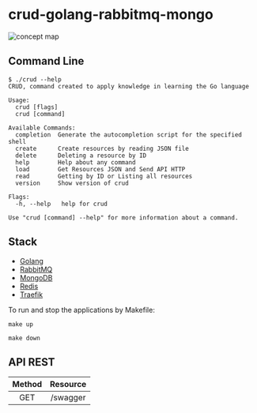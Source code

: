 # crud-golang-rabbitmq-mongo

![concept map](.img/concept-map.jpg)

## Command Line
```
$ ./crud --help
CRUD, command created to apply knowledge in learning the Go language

Usage:
  crud [flags]
  crud [command]

Available Commands:
  completion  Generate the autocompletion script for the specified shell
  create      Create resources by reading JSON file
  delete      Deleting a resource by ID
  help        Help about any command
  load        Get Resources JSON and Send API HTTP
  read        Getting by ID or Listing all resources
  version     Show version of crud

Flags:
  -h, --help   help for crud

Use "crud [command] --help" for more information about a command.
```

## Stack

- [Golang](https://go.dev/)
- [RabbitMQ](https://www.rabbitmq.com/)
- [MongoDB](https://www.mongodb.com/)
- [Redis](https://redis.io/)
- [Traefik](https://traefik.io/traefik/)


To run and stop the applications by Makefile:

```
make up

make down
```

## API REST

| Method |  Resource  |
|:------:|:----------:|
|  GET   |  /swagger  |
